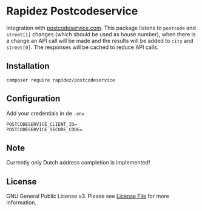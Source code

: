 # Rapidez Postcodeservice

Integration with [postcodeservice.com](https://postcodeservice.com/). This package listens to `postcode` and `street[1]` changes (which should be used as house number), when there is a change an API call will be made and the results will be added to `city` and `street[0]`. The responses will be cached to reduce API calls.

## Installation

```
composer require rapidez/postcodeservice
```

## Configuration

Add your credentials in de `.env`
```
POSTCODESERVICE_CLIENT_ID=
POSTCODESERVICE_SECURE_CODE=
```

## Note

Currently only Dutch address completion is implemented!

## License

GNU General Public License v3. Please see [License File](LICENSE) for more information.
